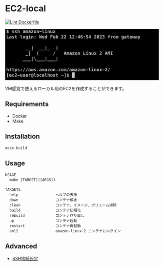 # EC2-local
[![Lint Dockerfile](https://github.com/Jpsern/ec2-local/actions/workflows/hadolint.yml/badge.svg)](https://github.com/Jpsern/ec2-local/actions/workflows/hadolint.yml)

![](/docs/images/ssh.png)

VM感覚で使えるローカル用のEC2を作成することができます。

## Requirements
- Docker
- Make

## Installation
```
make build
```

## Usage
```
USAGE
  make [TARGET]([ARGS])

TARGETS
  help                 ヘルプの表示
  down                 コンテナ停止
  clean                コンテナ、イメージ、ボリューム掃除
  build                コンテナ初期化
  rebuild              コンテナ作り直し
  up                   コンテナ起動
  restart              コンテナ再起動
  aml2                 amazon-linux-2 コンテナにログイン
```

## Advanced
- [SSH接続設定](/docs/setup-ssh.md)
